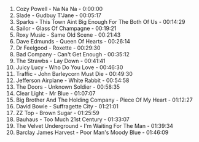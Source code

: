 01. Cozy Powell - Na Na Na - 0:00:00
02. Slade - Gudbuy T'Jane - 00:05:17
03. Sparks - This Town Aint Big Enough For The Both Of Us - 00:14:29
04. Sailor - Glass Of Champagne - 00:19:21
05. Roxy Music - Same Old Scene - 00:21:43
06. Dave Edmunds - Queen Of Hearts - 00:26:14
07. Dr Feelgood - Roxette - 00:29:30
08. Bad Company - Can't Get Enough - 00:35:12
09. The Strawbs - Lay Down - 00:41:41
10. Juicy Lucy - Who Do You Love - 00:46:30
11. Traffic - John Barleycorn Must Die - 00:49:30
12. Jefferson Airplane - White Rabbit - 00:54:58
13. The Doors - Unknown Soldier - 00:58:35
14. Clear Light - Mr Blue - 01:07:07
15. Big Brother And The Holding Company - Piece Of My Heart - 01:12:27
16. David Bowie - Suffragette City - 01:21:01
17. ZZ Top - Brown Sugar - 01:25:59
18. Bauhaus - Too Much 21st Century - 01:33:07
19. The Velvet Underground - I'm Waiting For The Man - 01:39:34
20. Barclay James Harvest - Poor Man's Moody Blue - 01:46:09
